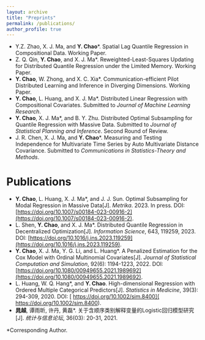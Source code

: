 ```yaml
---
layout: archive
title: "Preprints"
permalink: /publications/
author_profile: true
---
```

- Y.Z. Zhao, X. J. Ma, and **Y. Chao**\*. Spatial Lag Quantile Regression in Compositional Data. Working Paper.
- Z. Q. Qin, **Y. Chao**, and X. J. Ma\*. Reweighted-Least-Squares Updating for Distributed Quantile Regression under the Limited Memory. Working Paper.
- **Y. Chao**, W. Zhong, and X. C. Xia\*. Communication-efficient Pilot Distributed Learning and Inference in Diverging Dimensions. Working Paper.
- **Y. Chao**, L. Huang, and X. J. Ma\*. Distributed Linear Regression with Compositional Covariates. Submitted to _Journal of Machine Learning Research_. 
- **Y. Chao**, X. J. Ma\*, and B. Y. Zhu. Distributed Optimal Subsampling for Quantile Regression with Massive Data. Submitted to _Journal of Statistical Planning and Inference_. Second Round of Review.
- J. R. Chen, X. J. Ma, and **Y. Chao**\*. Measuring and Testing Independence for Multivariate Time Series by Auto Multivariate Distance Covariance. Submitted to _Communications in Statistics-Theory and Methods_.

Publications
======
- **Y. Chao**, L. Huang, X. J. Ma\*, and J. J. Sun. Optimal Subsampling for Modal Regression in Massive Data[J]. _Metrika_. 2023. In press. DOI: [https://doi.org/10.1007/s00184-023-00916-2](https://doi.org/10.1007/s00184-023-00916-2).
- L. Shen, **Y. Chao**, and X. J. Ma\*. Distributed Quantile Regression in Decentralized Optimization[J]. *Information Science*, 643, 119259, 2023. 
DOI: [https://doi.org/10.1016/j.ins.2023.119259](https://doi.org/10.1016/j.ins.2023.119259). 
- **Y. Chao**, X. J. Ma, Y. G. Li, and L. Huang\*. A Penalized Estimation for the Cox Model with Ordinal Multinomial Covariates[J]. *Journal of Statistical Computation and Simulation*, 92(6): 1194-1223, 2022. DOI: [https://doi.org/10.1080/00949655.2021.1989692](https://doi.org/10.1080/00949655.2021.1989692).
- L. Huang, W. Q. Hang\*, and **Y. Chao**. High-dimensional Regression with Ordered Multiple Categorical Predictors[J]. *Statistics in Medicine*, 39(3): 294-309, 2020. DOI: [ https://doi.org/10.1002/sim.8400]( https://doi.org/10.1002/sim.8400).
- **晁越**, 谭雨昕, 许丹, 黄磊\*. 关于含顺序类别解释变量的Logistic回归模型研究[J]. *统计与信息论坛*, 36(03): 20-31, 2021. 


\*Corresponding Author.
   

